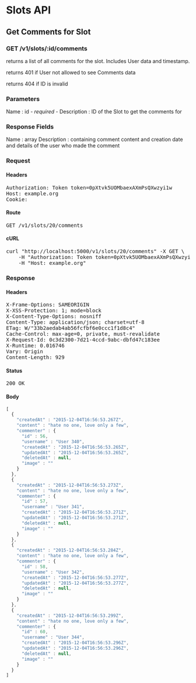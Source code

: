 # Slots API

## Get Comments for Slot

### GET /v1/slots/:id/comments

returns a list of all comments for the slot. Includes User data and timestamp.

returns 401 if User not allowed to see Comments data

returns 404 if ID is invalid

### Parameters

Name : id *- required -*
Description : ID of the Slot to get the comments for


### Response Fields

Name : array
Description : containing comment content and creation date and details of the user who made the comment

### Request

#### Headers

<pre>Authorization: Token token=0pXtvk5UOMbaexAXmPsQXwzyi1w
Host: example.org
Cookie: </pre>

#### Route

<pre>GET /v1/slots/20/comments</pre>

#### cURL

<pre class="request">curl &quot;http://localhost:5000/v1/slots/20/comments&quot; -X GET \
	-H &quot;Authorization: Token token=0pXtvk5UOMbaexAXmPsQXwzyi1w&quot; \
	-H &quot;Host: example.org&quot;</pre>

### Response

#### Headers

<pre>X-Frame-Options: SAMEORIGIN
X-XSS-Protection: 1; mode=block
X-Content-Type-Options: nosniff
Content-Type: application/json; charset=utf-8
ETag: W/&quot;33b2aedab4ab56fcfbf6e0ccc1f1d8c4&quot;
Cache-Control: max-age=0, private, must-revalidate
X-Request-Id: 0c3d2300-7d21-4ccd-9abc-dbfd47c183ee
X-Runtime: 0.016746
Vary: Origin
Content-Length: 929</pre>

#### Status

<pre>200 OK</pre>

#### Body

```javascript
[
  {
    "createdAt" : "2015-12-04T16:56:53.267Z",
    "content" : "hate no one, love only a few",
    "commenter" : {
      "id" : 56,
      "username" : "User 340",
      "createdAt" : "2015-12-04T16:56:53.265Z",
      "updatedAt" : "2015-12-04T16:56:53.265Z",
      "deletedAt" : null,
      "image" : ""
    }
  },
  {
    "createdAt" : "2015-12-04T16:56:53.273Z",
    "content" : "hate no one, love only a few",
    "commenter" : {
      "id" : 57,
      "username" : "User 341",
      "createdAt" : "2015-12-04T16:56:53.271Z",
      "updatedAt" : "2015-12-04T16:56:53.271Z",
      "deletedAt" : null,
      "image" : ""
    }
  },
  {
    "createdAt" : "2015-12-04T16:56:53.284Z",
    "content" : "hate no one, love only a few",
    "commenter" : {
      "id" : 58,
      "username" : "User 342",
      "createdAt" : "2015-12-04T16:56:53.277Z",
      "updatedAt" : "2015-12-04T16:56:53.277Z",
      "deletedAt" : null,
      "image" : ""
    }
  },
  {
    "createdAt" : "2015-12-04T16:56:53.299Z",
    "content" : "hate no one, love only a few",
    "commenter" : {
      "id" : 60,
      "username" : "User 344",
      "createdAt" : "2015-12-04T16:56:53.296Z",
      "updatedAt" : "2015-12-04T16:56:53.296Z",
      "deletedAt" : null,
      "image" : ""
    }
  }
]
```
